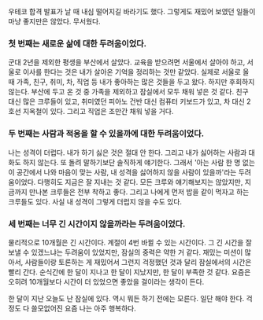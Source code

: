 우테코 합격 발표가 날 때 내심 떨어지길 바라기도 했다. 그렇게도 재밌어 보였던 일들이 마냥 좋지만은 않았다. 무서웠다.

### 첫 번째는 새로운 삶에 대한 두려움이었다.

군대 2년을 제외한 평생을 부산에서 살았다.
교육을 받으려면 서울에서 살아야 하고, 서울로 이사를 한다는 것은 내가 살아온 기억을 정리하는 것만 같았다. 
실제로 서울로 올 때 가족, 친구, 취미, 차, 직업 등 내가 좋아하는 많은 것들을 두고 왔다. 하지만 후회하지 않는다. 
부산에 두고 온 것 중 가족을 제외하고 잠실에서 모두 채워 넣은 것 같다.
친구 대신 많은 크루들이 있고, 취미였던 피아노 건반 대신 컴퓨터 키보드가 있고, 차 대신 2호선 지옥철이 있다. 그리고 직업은 조만간 채워 넣을 거다.

### 두 번째는 사람과 적응을 할 수 있을까에 대한 두려움이었다.

나는 성격이 더럽다. 내가 하기 싫은 것은 절대 안 한다. 그리고 내가 싫어하는 사람과 대화도 하지 않는다. 또 돌려 말하기보단 솔직하게 얘기한다. 
그래서 '아는 사람 한 명 없는 이 공간에서 나와 마음이 맞는 사람, 내 성격을 싫어하지 않을 사람이 있을까'라는 두려움이었다. 
다행히도 지금은 잘 지내는 것 같다. 모든 크루와 얘기해보지는 않았지만, 지금까지 만나본 크루들은 전부 착하고 좋다. 
그리고 나에게 먼저 밥을 같이 먹자고 하는 크루들도 있다. 사실 내 성격이 그렇게 더럽지 않을 수도 있다.

### 세 번째는 너무 긴 시간이지 않을까라는 두려움이었다.

물리적으로 10개월은 긴 시간이다. 계절이 4번 바뀔 수 있는 시간이다. 그 긴 시간을 잘 보낼 수 있겠느냐는 두려움이 있었지만, 잠실의 중력은 약한 거 같다.
재밌는 미션이 많아서, 사람들이랑 토론하는 게 재밌어서 그런지 걱정했던 것과 달리 잠실에서의 시간은 빨리 간다.
순식간에 한 달이 지나고 한 달이 지났지만, 한 달이 부족한 것 같다. 요즘은 오히려 10개월보다 시간이 더 있었으면 좋았을 걸이라는 생각이 든다.

한 달이 지난 오늘도 난 잠실에 있다. 역시 뭐든 하기 전에는 모른다. 일단 해야 한다. 걱정도 다 쓸모없어진 요즘 나는 아주 행복하다.

